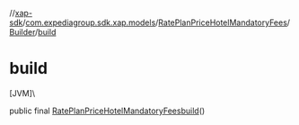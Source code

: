 //[xap-sdk](../../../../index.md)/[com.expediagroup.sdk.xap.models](../../index.md)/[RatePlanPriceHotelMandatoryFees](../index.md)/[Builder](index.md)/[build](build.md)

# build

[JVM]\

public final [RatePlanPriceHotelMandatoryFees](../index.md)[build](build.md)()
